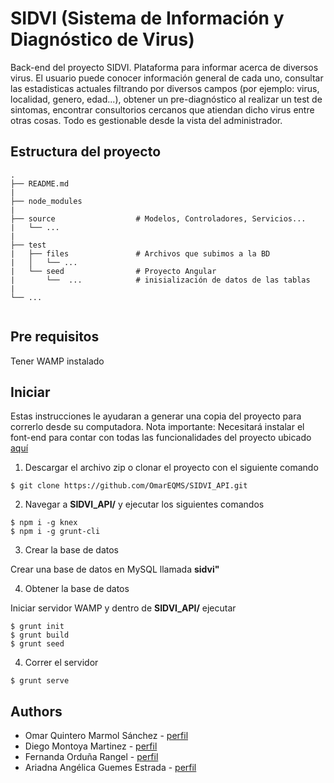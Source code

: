 # SIDVI (Sistema de Información y Diagnóstico de Virus)

Back-end del proyecto SIDVI.
Plataforma para informar acerca de diversos virus. El usuario puede conocer información general de cada uno, consultar las estadisticas actuales
filtrando por diversos campos (por ejemplo: virus, localidad, genero, edad...), obtener un pre-diagnóstico al realizar un test de sintomas, encontrar
consultorios cercanos que atiendan dicho virus entre otras cosas.
Todo es gestionable desde la vista del administrador. 

## Estructura del proyecto 

```
.
├── README.md
|
├── node_modules
|
├── source					# Modelos, Controladores, Servicios...
|   └── ...
|
├── test
|   ├── files          		# Archivos que subimos a la BD
|   │   └── ...
|   └── seed        		# Proyecto Angular
|       └──  ...			# inisialización de datos de las tablas
|
└── ...
        
```
## Pre requisitos

Tener WAMP instalado

## Iniciar

Estas instrucciones le ayudaran a generar una copia del proyecto para correrlo desde su computadora.
Nota importante: Necesitará instalar el font-end para contar con todas las funcionalidades del proyecto ubicado [aquí](https://github.com/OmarEQMS/SIDVI.git)

1. Descargar el archivo zip o clonar el proyecto con el siguiente comando
```
$ git clone https://github.com/OmarEQMS/SIDVI_API.git
```
2. Navegar a **SIDVI_API/** y ejecutar los siguientes comandos

```
$ npm i -g knex
$ npm i -g grunt-cli

```

3. Crear la base de datos

Crear una base de datos en MySQL llamada **sidvi"**

4. Obtener la base de datos

Iniciar servidor WAMP y dentro de **SIDVI_API/** ejecutar

```
$ grunt init
$ grunt build
$ grunt seed
```

4. Correr el servidor
```
$ grunt serve
```

## Authors

* Omar Quintero Marmol Sánchez - [perfil](https://github.com/OmarEQMS)
* Diego Montoya Martinez - [perfil](https://github.com/diegommtz)
* Fernanda Orduña Rangel - [perfil](https://github.com/FerOrduna28)
* Ariadna Angélica Guemes Estrada - [perfil](https://github.com/AngieGE)




